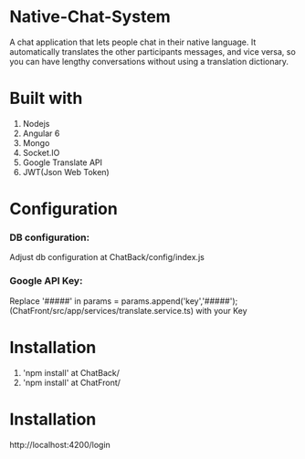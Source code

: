 
# Native-Chat-System
A chat application that lets people chat in their native language. It automatically translates the other participants messages, and vice versa, so you can have lengthy conversations without using a translation dictionary.

# Built with
1. Nodejs
2. Angular 6
3. Mongo
4. Socket.IO
5. Google Translate API
6. JWT(Json Web Token)

# Configuration
### DB configuration: 
Adjust db configuration at ChatBack/config/index.js

### Google API Key: 
Replace '#####' in params = params.append('key','#####'); (ChatFront/src/app/services/translate.service.ts) with your Key


# Installation
1. 'npm install' at ChatBack/
2. 'npm install' at ChatFront/

# Installation
http://localhost:4200/login

 
 
 
